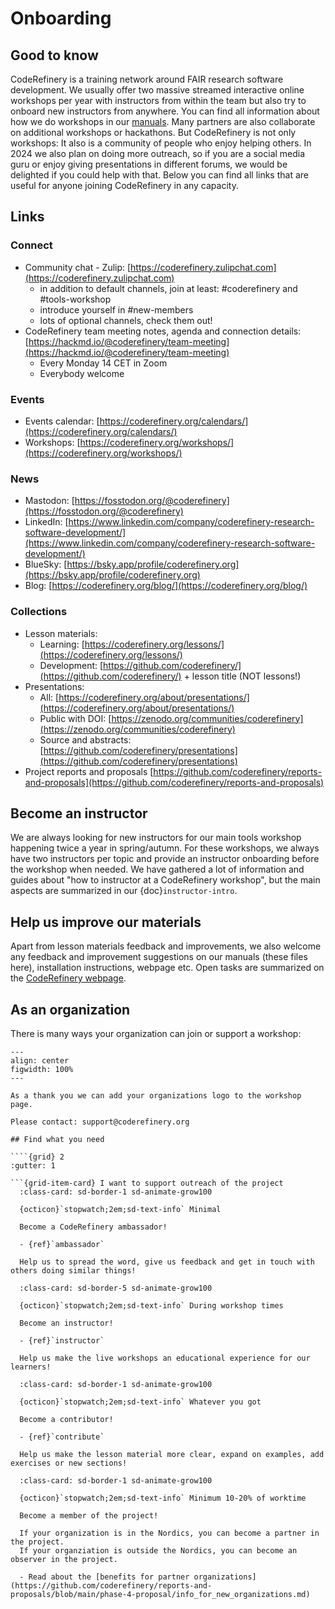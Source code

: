 # Onboarding 

## Good to know

CodeRefinery is a training network around FAIR research software development. We usually offer two massive streamed interactive online workshops per year with instructors from within the team but also try to onboard new instructors from anywhere. You can find all information about how we do workshops in our [manuals](https://coderefinery.github.io/manuals). Many partners are also collaborate on additional workshops or hackathons. But CodeRefinery is not only workshops: It also is a community of people who enjoy helping others. In 2024 we also plan on doing more outreach, so if you are a social media guru or enjoy giving presentations in different forums, we would be delighted if you could help with that. Below you can find all links that are useful for anyone joining CodeRefinery in any capacity.

## Links

### Connect

- Community chat - Zulip: [https://coderefinery.zulipchat.com](https://coderefinery.zulipchat.com)
    - in addition to default channels, join at least: #coderefinery and #tools-workshop
    - introduce yourself in #new-members
    - lots of optional channels, check them out!
- CodeRefinery team meeting notes, agenda and connection details: [https://hackmd.io/@coderefinery/team-meeting](https://hackmd.io/@coderefinery/team-meeting)
    - Every Monday 14 CET in Zoom
    - Everybody welcome

### Events

- Events calendar: [https://coderefinery.org/calendars/](https://coderefinery.org/calendars/)
- Workshops: [https://coderefinery.org/workshops/](https://coderefinery.org/workshops/)

### News 

- Mastodon: [https://fosstodon.org/@coderefinery](https://fosstodon.org/@coderefinery)
- LinkedIn: [https://www.linkedin.com/company/coderefinery-research-software-development/](https://www.linkedin.com/company/coderefinery-research-software-development/)
- BlueSky: [https://bsky.app/profile/coderefinery.org](https://bsky.app/profile/coderefinery.org)
- Blog: [https://coderefinery.org/blog/](https://coderefinery.org/blog/)

### Collections

- Lesson materials: 
    - Learning: [https://coderefinery.org/lessons/](https://coderefinery.org/lessons/)
    - Development: [https://github.com/coderefinery/](https://github.com/coderefinery/) + lesson title (NOT lessons!)
- Presentations: 
    - All: [https://coderefinery.org/about/presentations/](https://coderefinery.org/about/presentations/)
    - Public with DOI: [https://zenodo.org/communities/coderefinery](https://zenodo.org/communities/coderefinery)
    - Source and abstracts: [https://github.com/coderefinery/presentations](https://github.com/coderefinery/presentations)
- Project reports and proposals [https://github.com/coderefinery/reports-and-proposals](https://github.com/coderefinery/reports-and-proposals)

## Become an instructor

We are always looking for new instructors for our main tools workshop happening twice a year in spring/autumn. For these workshops, we always have two instructors per topic and provide an instructor onboarding before the workshop when needed. We have gathered a lot of information and guides about "how to instructor at a CodeRefinery workshop", but the main aspects are summarized in our {doc}`instructor-intro`.

## Help us improve our materials

Apart from lesson materials feedback and improvements, we also welcome any feedback and improvement suggestions on our manuals (these files here), installation instructions, webpage etc. Open tasks are summarized on the [CodeRefinery webpage](https://coderefinery.org/tasks/).

## As an organization

There is many ways your organization can join or support a workshop: 

```{figure} img/participate_organization.png
---
align: center
figwidth: 100%
---

As a thank you we can add your organizations logo to the workshop page. 

Please contact: support@coderefinery.org

## Find what you need

````{grid} 2
:gutter: 1

```{grid-item-card} I want to support outreach of the project
  :class-card: sd-border-1 sd-animate-grow100

  {octicon}`stopwatch;2em;sd-text-info` Minimal

  Become a CodeRefinery ambassador!

  - {ref}`ambassador`
  
  Help us to spread the word, give us feedback and get in touch with others doing similar things!
```

```{grid-item-card} I would like to teach with CodeRefinery!
  :class-card: sd-border-5 sd-animate-grow100

  {octicon}`stopwatch;2em;sd-text-info` During workshop times

  Become an instructor! 
  
  - {ref}`instructor`

  Help us make the live workshops an educational experience for our learners!

```

```{grid-item-card} I would like to contribute to lesson materials!
  :class-card: sd-border-1 sd-animate-grow100

  {octicon}`stopwatch;2em;sd-text-info` Whatever you got

  Become a contributor!
  
  - {ref}`contribute`

  Help us make the lesson material more clear, expand on examples, add exercises or new sections!

```

```{grid-item-card} I would like to join everything you do!
  :class-card: sd-border-1 sd-animate-grow100

  {octicon}`stopwatch;2em;sd-text-info` Minimum 10-20% of worktime

  Become a member of the project!

  If your organization is in the Nordics, you can become a partner in the project. 
  If your organziation is outside the Nordics, you can become an observer in the project. 

  - Read about the [benefits for partner organizations](https://github.com/coderefinery/reports-and-proposals/blob/main/phase-4-proposal/info_for_new_organizations.md)


```

````